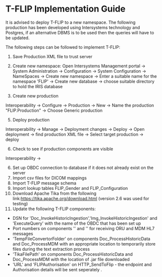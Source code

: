 # T-FLIP Implementation Guide

It is advised to deploy T-FLIP to a new namespace. The following production has been developed using Intersystems technology and Postgres, if an alternative DBMS is to be used then the queries will have to be updated.

The following steps can be followed to implement T-FLIP:

1. Save Production XML file to trust server

2. Create new namespace:
Open Intersystems Management portal -> System Administration -> Configuration -> System Configuration -> NameSpaces -> Create new namespace -> Enter a suitable name for the namespace 'FLIP' -> Create new database -> choose suitable directory to hold the IRIS database

3. Create new production

Interoperability -> Configure -> Production -> New ->  Name the production "FLIP.Production" -> Choose Generic production

5. Deploy production 

Interoperability -> Manage -> Deployment changes -> Deploy -> Open deployment -> find production XML file -> Select target production -> deploy

6. Check to see if production components are visible 

Interoperability -> 


6. Set up OBDC connection to database if it does not already exist on the server
7. Import csv files for DICOM mappings
8. Import T-FLIP message schema 
9. Import lookup tables FLIP_Gender and FLIP_Configuration
10. Download Apache Tika from the following link:https://tika.apache.org/download.html (version 2.6 was used for testing)
11. Update the following T-FLIP components: 
- DSN for 'Doc_InvokeHistoricIngestion','Img_InvokeHistoricIngestion' and 'ExecuteQuery' with the name of the OBDC that has been set up 
-  Port numbers on components '' and '' for receiving ORU and MDM HL7 messages
- 'TempFileConvertorFolder' on components Doc_ProcessHistoricData and Doc_ProcessMDM with an appropriate location to temporarily store files during the text extraction process
- 'TikaFilePath' on components Doc_ProcessHistoricData and Doc_ProcessMDM with the location of .jar file downloaded
- 'URL' and 'FLIPAuthorisation' on HTTP_SendToFlip - the endpoint and Authorisation details will be sent seperately
.
